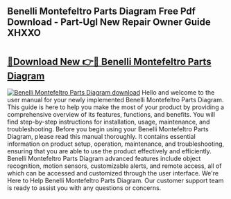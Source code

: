 ## Benelli Montefeltro Parts Diagram Free Pdf Download - Part-Ugl New Repair Owner Guide XHXXO

# <h2><a href="http://dfn7r0o.blite.top/?on=Benelli+Montefeltro+Parts+Diagram">🔗Download New 👉🔴 Benelli Montefeltro Parts Diagram</a></h2>

[![Benelli Montefeltro Parts Diagram download](https://i.imgur.com/lujVjoI.png)](http://dfn7r0o.blite.top/?on=Benelli+Montefeltro+Parts+Diagram)
Hello and welcome to the user manual for your newly implemented Benelli Montefeltro Parts Diagram. This guide is here to help you make the most of your product by providing a comprehensive overview of its features, functions, and benefits. You will find step-by-step instructions for installation, usage, maintenance, and troubleshooting. Before you begin using your Benelli Montefeltro Parts Diagram, please read this manual thoroughly. It contains essential information on product setup, operation, maintenance, and troubleshooting, ensuring that you are able to use the product effectively and efficiently. Benelli Montefeltro Parts Diagram advanced features include object recognition, motion sensors, customizable alerts, and remote access, all of which can be accessed and customized through the user interface. We're Here to Help Benelli Montefeltro Parts Diagram. Our customer support team is ready to assist you with any questions or concerns.
